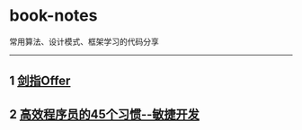 # book-notes
常用算法、设计模式、框架学习的代码分享

---
## 1 [剑指Offer](docs/Sword-to-Offer/README.md)
## 2 [高效程序员的45个习惯--敏捷开发](docs/敏捷开发/README.md)
